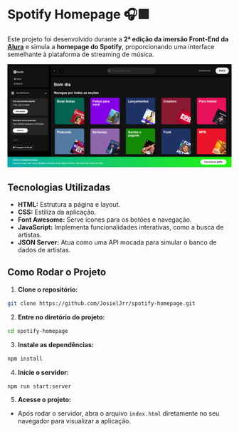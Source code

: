 # Spotify Homepage 🎧🟩

Este projeto foi desenvolvido durante a **2ª edição da imersão Front-End da [Alura](https://www.alura.com.br/?srsltid=AfmBOorFKMXxXyiaLOD7mY6jsLzXksRHcAAA5TN4ismZd7wdULvTT3U5)** e simula a **homepage do Spotify**, proporcionando uma interface semelhante à plataforma de streaming de música.

<div align="center">
  <img src="./src/assets/spotify-homepage-img.png" alt="Interface da Aplicação" width=600px>
</div>

## Tecnologias Utilizadas

- **HTML:** Estrutura a página e layout.
- **CSS:** Estiliza da aplicação.
- **Font Awesome:** Serve ícones para os botões e navegação.
- **JavaScript:** Implementa funcionalidades interativas, como a busca de artistas.
- **JSON Server:** Atua como uma API mocada para simular o banco de dados de artistas.

## Como Rodar o Projeto

1. **Clone o repositório:**

```bash
git clone https://github.com/JosielJrr/spotify-homepage.git
```

2. **Entre no diretório do projeto:**

```bash
cd spotify-homepage
```

3. **Instale as dependências:**

```bash
npm install
```

4. **Inicie o servidor:**

```bash
npm run start:server
```

5. **Acesse o projeto:**
- Após rodar o servidor, abra o arquivo `index.html` diretamente no seu navegador para visualizar a aplicação.
